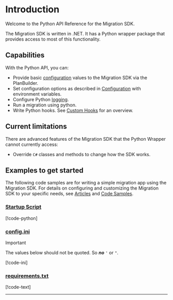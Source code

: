 # Introduction

Welcome to the Python API Reference for the Migration SDK.

The Migration SDK is written in .NET. It has a Python wrapper package that provides access to most of this functionality.

## Capabilities

With the Python API, you can:

- Provide basic [configuration](~/articles/configuration.md) values to the Migration SDK via the PlanBuilder.
- Set configuration options as described in [Configuration](~/articles/configuration.md) with environment variables.
- Configure Python [logging](~/articles/logging.md#python-support).
- Run a migration using python.
- Write Python hooks. See [Custom Hooks](~/articles/hooks/index.md) for an overview.

## Current limitations

There are advanced features of the Migration SDK that the Python Wrapper cannot currently access:

- Override `C#` classes and methods to change how the SDK works.

## Examples to get started

The following code samples are for writing a simple migration app using the Migration SDK. For details on configuring and customizing the Migration SDK to your specific needs, see [Articles](~/articles/index.md) and [Code Samples](~/samples/index.md).

### [Startup Script](#tab/startup)

[!code-python[](../../../examples/Python.ExampleApplication/Python.ExampleApplication.py)]

### [config.ini](#tab/config)

> [!Important]
> The values below should not be quoted. So ***no*** `'` or `"`.

[!code-ini[](../../../examples/Python.ExampleApplication/config.ini)]

### [requirements.txt](#tab/reqs)

[!code-text[](../../../examples/Python.ExampleApplication/requirements.txt#L3-)]

---
